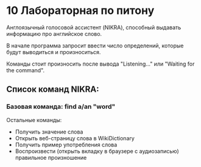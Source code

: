 # 10 Лабораторная по питону
Англоязычный голосовой ассистент (NIKRA), способный выдавать информацию про английское слово. 

В начале программа запросит ввести число определений, которые будут выводиться и произноситься. 

Команды стоит произносить после вывода "Listening..." или "Waiting for the command".
## Список команд NIKRA:

### Базовая команда: find a/an "word"

Остальные команды:

- Получить значение слова
- Открыть веб-страницу слова в WikiDictionary
- Получить пример употребления слова
- Воспроизвести (открыть вкладку в браузере с аудиозаписью) правильное произношение
